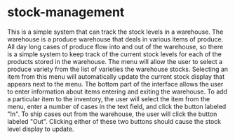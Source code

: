 # stock-management
This is a simple system that can track the stock levels in a warehouse.
The warehouse is a produce warehouse that deals in various items of produce. 
All day long cases of produce flow into and out of the warehouse, so there is a simple system to keep track of the current stock levels for each of the products stored in the warehouse.
The menu will allow the user to select a produce variety from the list of varieties the warehouse stocks. Selecting an item from this menu will automatically update the current stock display that appears next to the menu.
The bottom part of the interface allows the user to enter information about items entering and exiting the warehouse. 
To add a particular item to the inventory, the user will select the item from the menu, enter a number of cases in the text field, and click the button labeled "In". 
To ship cases out from the warehouse, the user will click the button labeled "Out". 
Clicking either of these two buttons should cause the stock level display to update.
